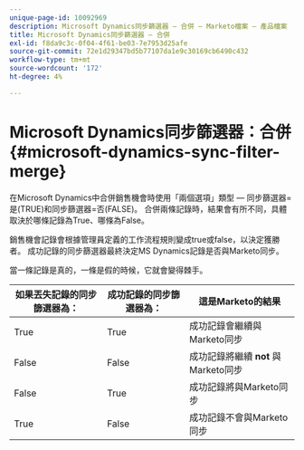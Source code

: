 ```yaml
---
unique-page-id: 10092969
description: Microsoft Dynamics同步篩選器 — 合併 — Marketo檔案 — 產品檔案
title: Microsoft Dynamics同步篩選器 — 合併
exl-id: f8da9c3c-0f04-4f61-be03-7e7953d25afe
source-git-commit: 72e1d29347bd5b77107da1e9c30169cb6490c432
workflow-type: tm+mt
source-wordcount: '172'
ht-degree: 4%

---
```


# Microsoft Dynamics同步篩選器：合併 {#microsoft-dynamics-sync-filter-merge}

在Microsoft Dynamics中合併銷售機會時使用「兩個選項」類型 — 同步篩選器=是(TRUE)和同步篩選器=否(FALSE)。 合併兩條記錄時，結果會有所不同，具體取決於哪條記錄為True、哪條為False。

銷售機會記錄會根據管理員定義的工作流程規則變成true或false，以決定獲勝者。 成功記錄的同步篩選器最終決定MS Dynamics記錄是否與Marketo同步。

當一條記錄是真的，一條是假的時候，它就會變得棘手。

| 如果丟失記錄的同步篩選器為： | 成功記錄的同步篩選器為： | 這是Marketo的結果 |
|---|---|---|
| True | True | 成功記錄會繼續與Marketo同步 |
| False | False | 成功記錄將繼續 **not** 與Marketo同步 |
| False | True | 成功記錄將與Marketo同步 |
| True | False | 成功記錄不會與Marketo同步 |
